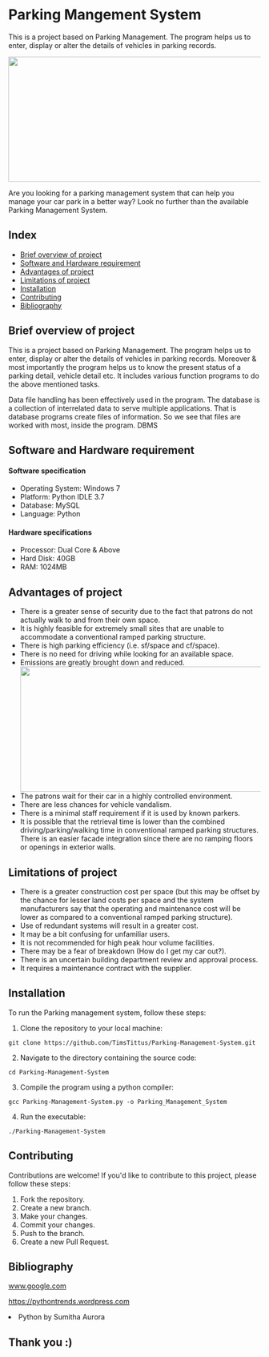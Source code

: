<!DOCTYPE html>
<html lang="en">
<head>
    <meta charset="UTF-8">
    <meta name="viewport" content="width=device-width, initial-scale=1.0">
</head>
<body>

<h1>Parking Mangement System</h1>
<p>This is a project based on Parking Management. The program helps us to enter, display or alter the details of vehicles in parking records.</p>

<img align="center" width="700" height="250" src="https://www.atss.in/wp-content/uploads/2022/11/Parking-Management-System.jpg">

<p>Are you looking for a parking management system that can help you manage your car park in a better way? Look no further than the available Parking Management System.</p>

<h2>Index</h2>

<ul>
    <li><a href="#Brief overview of project">Brief overview of project</a></li>
    <li><a href="#Software and Hardware requirement">Software and Hardware requirement</a></li>
    <li><a href="#Advantages of project">Advantages of project</a></li>
    <li><a href="#Limitations of project">Limitations of project</a></li>
    <li><a href="#Installation">Installation</a></li>
    <li><a href="#Contributing">Contributing</a></li>
    <li><a href="#Bibliography">Bibliography</a></li>
</ul>

<h2 id="Brief overview of project">Brief overview of project</h2>
<p>This is a project based on Parking Management. The program helps us to enter, display or alter the details of vehicles in parking records.
Moreover & most importantly the program helps us to know the present status of a parking detail, vehicle detail etc.
It includes various function programs to do the above mentioned tasks.</p>

<p></p>Data file handling has been effectively used in the program.
The database is a collection of interrelated data to serve multiple applications. That is database programs create files of information. So we see that files are worked with most, inside the program.
DBMS</p>

<h2 id="Software and Hardware requirement">Software and Hardware requirement</h2>
<h4>Software specification</h4>
<ul>
  <li>Operating System: 	Windows 7</li>
  <li>Platform: 	Python IDLE 3.7</li>
  <li>Database:	MySQL</li>
  <li>Language: 	Python</li>
</ul>

<h4>Hardware specifications</h4>
<ul>
  <li>Processor: 	Dual Core & Above</li>
  <li>Hard Disk: 	40GB</li>
  <li>RAM: 1024MB</li>
</ul>

<h2 id="Advantages of project">Advantages of project</h2>
<ul>
  <li>There is a greater sense of security due to the fact that patrons do not actually walk to and from their own space.</li>
  <li>It is highly feasible for extremely small sites that are unable to accommodate a conventional ramped parking structure.</li>
  <li>There is high parking efficiency (i.e. sf/space and cf/space).</li>
  <li>There is no need for driving while looking for an available space.</li>
  <li>Emissions are greatly brought down and reduced.</li>

  <img width="500" height="250" src="https://imgs.search.brave.com/4fi_RsugIN1sX7rPBzNiyEF4qiRCzzAfwdANdT1vxT4/rs:fit:860:0:0/g:ce/aHR0cHM6Ly81Lmlt/aW1nLmNvbS9kYXRh/NS9PRi9JVi9NWS0y/NTYzNDE4L2ludGVs/bGlnZW50LXBhcmtp/bmctbWFuYWdlbWVu/dC1zeXN0ZW0tNTAw/eDUwMC5qcGc">
  
  <li>The patrons wait for their car in a highly controlled environment.</li>
  <li>There are less chances for vehicle vandalism.</li>
  <li>There is a minimal staff requirement if it is used by known parkers.</li>
  <li>It is possible that the retrieval time is lower than the combined driving/parking/walking time in conventional ramped parking structures.
      There is an easier facade integration since there are no ramping floors or openings in exterior walls.</li>
</ul>

<h2 id="Limitations of project">Limitations of project</h2>
<ul>
  <li>There is a greater construction cost per space (but this may be offset by the chance for lesser land costs per space and the system manufacturers say that the operating and maintenance cost will be lower as       compared to a conventional ramped parking structure).</li>
  <li>Use of redundant systems will result in a greater cost.</li>
  <li>It may be a bit confusing for unfamiliar users.</li>
  <li>It is not recommended for high peak hour volume facilities.</li>
  <li>There may be a fear of breakdown (How do I get my car out?).</li>
  <li>There is an uncertain building department review and approval process.</li>
  <li>It requires a maintenance contract with the supplier.</li>
</ul>

<h2 id="Installation">Installation</h2>

<p>To run the Parking management system, follow these steps:</p>

<ol>
    <li>Clone the repository to your local machine:</li>
</ol>

<pre><code>git clone https://github.com/TimsTittus/Parking-Management-System.git
</code></pre>

<ol start="2">
    <li>Navigate to the directory containing the source code:</li>
</ol>

<pre><code>cd Parking-Management-System
</code></pre>

<ol start="3">
    <li>Compile the program using a python compiler:</li>
</ol>

<pre><code>gcc Parking-Management-System.py -o Parking_Management_System
</code></pre>

<ol start="4">
    <li>Run the executable:</li>
</ol>

<pre><code>./Parking-Management-System
</code></pre>

<h2 id="Contributing">Contributing</h2>

<p>Contributions are welcome! If you'd like to contribute to this project, please follow these steps:</p>

<ol>
    <li>Fork the repository.</li>
    <li>Create a new branch.</li>
    <li>Make your changes.</li>
    <li>Commit your changes.</li>
    <li>Push to the branch.</li>
    <li>Create a new Pull Request.</li>
</ol>

<h2 id="Bibliography">Bibliography</h2>

<p><a href="www.google.com">www.google.com</a></p>
<p><a href="https://pythontrends.wordpress.com">https://pythontrends.wordpress.com</a></p>
<li>Python by Sumitha Aurora</li>

<h2 id="Thank You">Thank you :)</h2>

</html>
